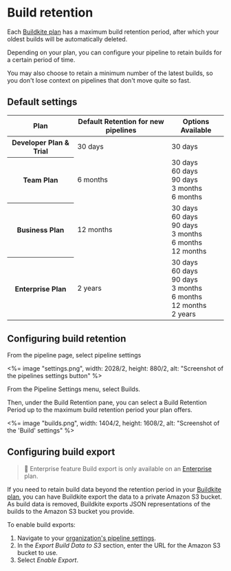 # Build retention

Each [Buildkite plan](https://buildkite.com/pricing) has a maximum build retention
period, after which your oldest builds will be automatically deleted.


Depending on your plan, you can configure your pipeline to retain builds for
a certain period of time.

You may also choose to retain a minimum number of the latest builds, so you
don't lose context on pipelines that don't move quite so fast.

## Default settings

<table width="100%">
  <thead>
    <tr>
      <th>Plan</th>
      <th>Default Retention for new pipelines</th>
      <th>Options Available</th>
    </tr>
  </thead>
  <tbody>
    <tr>
      <th scope="row">Developer Plan & Trial</th>
      <td>30 days</td>
      <td>30 days</td>
    </tr>
    <tr>
      <th scope="row">Team Plan</th>
      <td>6 months</td>
      <td>30 days<br/>60 days<br/>90 days<br/>3 months<br/>6 months</td>
    </tr>
    <tr>
      <th scope="row">Business Plan</th>
      <td>12 months</td>
      <td>30 days<br/>60 days<br/>90 days<br/>3 months<br/>6 months<br/>12 months</td>
    </tr>
    <tr>
      <th scope="row">Enterprise Plan</th>
      <td>2 years</td>
      <td>30 days<br/>60 days<br/>90 days<br/>3 months<br/>6 months<br/>12 months<br/>2 years</td>
    </tr>
  </tbody>
</table>

## Configuring build retention

From the pipeline page, select pipeline settings

<%= image "settings.png", width: 2028/2, height: 880/2, alt: "Screenshot of the pipelines settings button" %>

From the Pipeline Settings menu, select Builds.

Then, under the Build Retention pane, you can select a Build Retention Period
up to the maximum build retention period your plan offers.

<%= image "builds.png", width: 1404/2, height: 1608/2, alt: "Screenshot of the 'Build' settings" %>

## Configuring build export

> 📘 Enterprise feature
> Build export is only available on an [Enterprise](https://buildkite.com/pricing) plan.

If you need to retain build data beyond the retention period in your [Buildkite plan](https://buildkite.com/pricing), you can have Buildkite export the data to a private Amazon S3 bucket. As build data is removed, Buildkite exports JSON representations of the builds to the Amazon S3 bucket you provide.

To enable build exports:

1. Navigate to your [organization's pipeline settings](https://buildkite.com/organizations/~/pipeline-settings).
1. In the _Export Build Data to S3_ section, enter the URL for the Amazon S3 bucket to use.
1. Select _Enable Export_.
